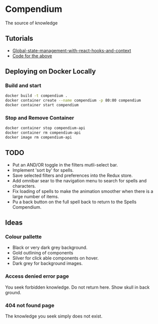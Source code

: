 # Compendium

The source of knowledge

## Tutorials

- [Global-state-management-with-react-hooks-and-context](https://dev.to/vanderleisilva/global-state-management-with-react-hooks-and-context-5f6h)
- [Code for the above](https://github.com/vanderleisilva/react-context/blob/master/src)

## Deploying on Docker Locally

### Build and start

``` bash
docker build -t compendium .
docker container create --name compendium -p 80:80 compendium
docker container start compendium
```

### Stop and Remove Container

```bash
docker container stop compendium-api
docker container rm compendium-api
docker image rm compendium-api
```

## TODO

- Put an AND/OR toggle in the filters mutli-select bar.
- Implement 'sort by' for spells.
- Save selected filters and preferences into the Redux store.
- Add omnibar sear to the navigation menu to search for spells and characters.
- Fix loading of spells to make the animation smoother when there is a large number of items.
- Pu a back button on the full spell back to return to the Spells Compendium.

## Ideas

### Colour pallette

- Black or very dark grey background.
- Gold outlining of components
- Silver for click able components on hover.
- Dark grey for background images.

### Access denied error page

You seek forbidden knowledge. Do not return here.
Show skull in back ground.

### 404 not found page

The knowledge you seek simply does not exist.
